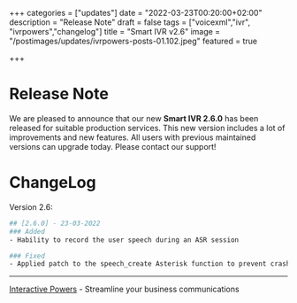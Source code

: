 +++
categories = ["updates"]
date = "2022-03-23T00:20:00+02:00"
description = "Release Note"
draft = false
tags = ["voicexml","ivr", "ivrpowers","changelog"]
title = "Smart IVR v2.6"
image = "/postimages/updates/ivrpowers-posts-01.102.jpeg"
featured = true

+++

# Release Note

We are pleased to announce that our new **Smart IVR 2.6.0** has been released for suitable production services. This new version includes a lot of improvements and new features. All users with previous maintained versions can upgrade today. Please contact our support!

# ChangeLog

Version 2.6:

```bash
## [2.6.0] - 23-03-2022
### Added
- Hability to record the user speech during an ASR session

### Fixed
- Applied patch to the speech_create Asterisk function to prevent crashes after lots of ASR sessions
```

---
[Interactive Powers](http://www.ivrpowers.com/) - Streamline your business communications
